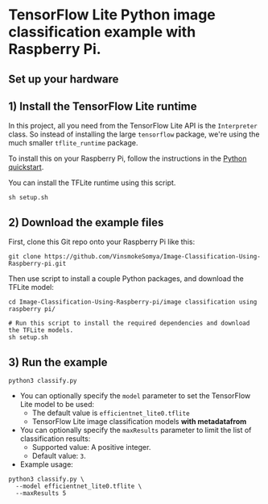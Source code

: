 # TensorFlow Lite Python image classification example with Raspberry Pi.

## Set up your hardware
## 1) Install the TensorFlow Lite runtime

In this project, all you need from the TensorFlow Lite API is the `Interpreter`
class. So instead of installing the large `tensorflow` package, we're using the
much smaller `tflite_runtime` package.

To install this on your Raspberry Pi, follow the instructions in the
[Python quickstart](https://www.tensorflow.org/lite/guide/python#install_tensorflow_lite_for_python).

You can install the TFLite runtime using this script.

```
sh setup.sh
```

## 2) Download the example files

First, clone this Git repo onto your Raspberry Pi like this:

```
git clone https://github.com/VinsmokeSomya/Image-Classification-Using-Raspberry-pi.git 
```

Then use script to install a couple Python packages, and
download the TFLite model:

```
cd Image-Classification-Using-Raspberry-pi/image classification using raspberry pi/

# Run this script to install the required dependencies and download the TFLite models.
sh setup.sh
```

## 3) Run the example

```
python3 classify.py
```
*   You can optionally specify the `model` parameter to set the TensorFlow Lite
    model to be used:
    *   The default value is `efficientnet_lite0.tflite`
    *   TensorFlow Lite image classification models **with metadatafrom**
*   You can optionally specify the `maxResults` parameter to limit the list of
    classification results:
    *   Supported value: A positive integer.
    *   Default value: `3`.
*   Example usage:

```
python3 classify.py \
  --model efficientnet_lite0.tflite \
  --maxResults 5
```
